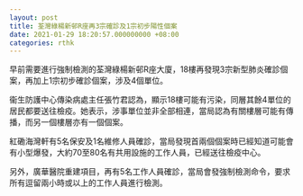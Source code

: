 ```yaml
---
layout: post
title: 荃灣綠楊新邨R座再3宗確診及1宗初步陽性個案
date: 2021-01-29 18:20:57.000000000 +08:00
categories: rthk
---
```


早前需要進行強制檢測的荃灣綠楊新邨R座大廈，18樓再發現3宗新型肺炎確診個案，再加上1宗初步確診個案，涉及4個單位。

衞生防護中心傳染病處主任張竹君認為，顯示18樓可能有污染，同層其餘4單位的居民都要送往檢疫。她表示，涉事單位並非全部相連，當局認為有關樓層可能有傳播，而另一個樓層亦有一個個案。

紅磡海灣軒有5名保安及1名維修人員確診，當局發現首兩個個案時已經知道可能會有小型爆發，大約70至80名有共用設施的工作人員，已經送往檢疫中心。

另外，廣華醫院重建項目，再有5名工作人員確診，當局會發強制檢測命令，要求所有逗留兩小時或以上的工作人員進行檢測。
